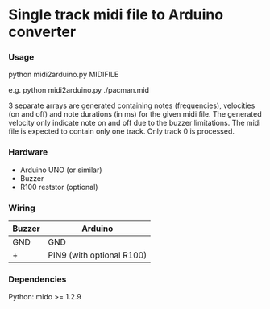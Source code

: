 # Single track midi file to Arduino converter

### Usage
python midi2arduino.py MIDIFILE 

e.g. python midi2arduino.py ./pacman.mid
  
  
3 separate arrays are generated containing notes (frequencies), velocities (on and off) and note durations (in ms) for the given midi file.
The generated velocity  only indicate  note on and off due to the buzzer limitations.
The midi file is expected to contain only one track. Only track 0 is processed.


### Hardware
* Arduino UNO (or similar)
* Buzzer
* R100 reststor (optional)


### Wiring
| Buzzer  |  Arduino |
| --- | --- |
|GND | GND |
| + | PIN9 (with optional R100) |


### Dependencies
Python:
mido >= 1.2.9
